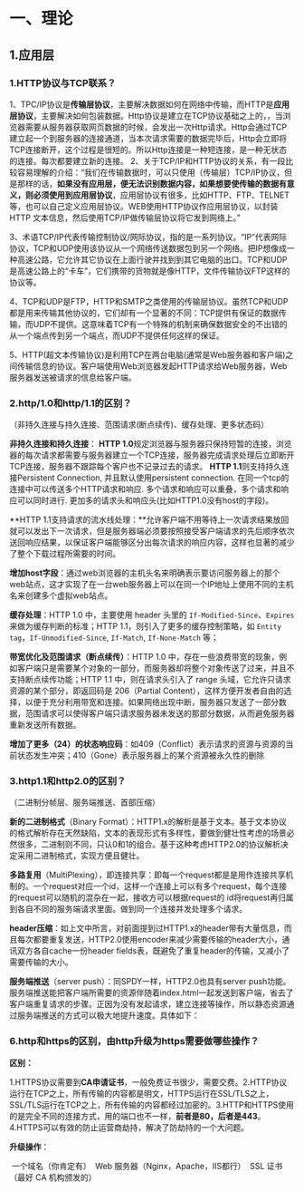 # 一、理论

## 1.应用层

### 1.HTTP协议与TCP联系？

1、TPC/IP协议是**传输层协议**，主要解决数据如何在网络中传输，而HTTP是**应用层协议**，主要解决如何包装数据。Http协议是建立在TCP协议基础之上的，，当浏览器需要从服务器获取网页数据的时候，会发出一次Http请求。Http会通过TCP建立起一个到服务器的连接通道，当本次请求需要的数据完毕后，Http会立即将TCP连接断开，这个过程是很短的。所以Http连接是一种短连接，是一种无状态的连接。每次都要建立新的连接。
2、关于TCP/IP和HTTP协议的关系，有一段比较容易理解的介绍：“我们在传输数据时，可以只使用（传输层）TCP/IP协议，但是那样的话，**如果没有应用层，便无法识别数据内容，如果想要使传输的数据有意义，则必须使用到应用层协议**，应用层协议有很多，比如HTTP、FTP、TELNET等，也可以自己定义应用层协议。WEB使用HTTP协议作应用层协议，以封装HTTP 文本信息，然后使用TCP/IP做传输层协议将它发到网络上。”

3、术语TCP/IP代表传输控制协议/网际协议，指的是一系列协议。“IP”代表网际协议，TCP和UDP使用该协议从一个网络传送数据包到另一个网络。把IP想像成一种高速公路，它允许其它协议在上面行驶并找到到其它电脑的出口。TCP和UDP是高速公路上的“卡车”，它们携带的货物就是像HTTP，文件传输协议FTP这样的协议等。 

4、TCP和UDP是FTP，HTTP和SMTP之类使用的传输层协议。虽然TCP和UDP都是用来传输其他协议的，它们却有一个显著的不同：TCP提供有保证的数据传输，而UDP不提供。这意味着TCP有一个特殊的机制来确保数据安全的不出错的从一个端点传到另一个端点，而UDP不提供任何这样的保证。

5、HTTP(超文本传输协议)是利用TCP在两台电脑(通常是Web服务器和客户端)之间传输信息的协议。客户端使用Web浏览器发起HTTP请求给Web服务器，Web服务器发送被请求的信息给客户端。

### 2.http/1.0和http/1.1的区别？

（非持久连接与持久连接、范围请求(断点续传)、缓存处理、更多状态码）

**非持久连接和持久连接**：
		**HTTP 1.0**规定浏览器与服务器只保持短暂的连接，浏览器的每次请求都需要与服务器建立一个TCP连接，服务器完成请求处理后立即断开TCP连接，服务器不跟踪每个客户也不记录过去的请求。
		**HTTP 1.1**则支持持久连接Persistent Connection, 并且默认使用persistent  connection. 在同一个tcp的连接中可以传送多个HTTP请求和响应. 多个请求和响应可以重叠，多个请求和响应可以同时进行. 更加多的请求头和响应头(比如HTTP1.0没有host的字段)。

**HTTP 1.1支持请求的流水线处理：**允许客户端不用等待上一次请求结果放回就可以发出下一次请求，但是服务器端必须要按照接受客户端请求的先后顺序依次送回响应结果，以保证客户端能够区分出每次请求的响应内容，这样也显著的减少了整个下载过程所需要的时间。

**增加host字段**：通过web浏览器的主机头名来明确表示要访问服务器上的那个web站点，这才实现了在一台web服务器上可以在同一个IP地址上使用不同的主机名来创建多个虚拟web站点。

**缓存处理**：HTTP 1.0 中，主要使用 header 头里的 `If-Modified-Since`、`Expires` 来做为缓存判断的标准；HTTP 1.1，则引入了更多的缓存控制策略，如 `Entity tag`，`If-Unmodified-Since`, `If-Match`, `If-None-Match` 等；

**带宽优化及范围请求（断点续传）**：HTTP 1.0 中，存在一些浪费带宽的现象，例如客户端只是需要某个对象的一部分，而服务器却将整个对象传送了过来，并且不支持断点续传功能；HTTP 1.1 中，则在请求头引入了 range 头域，它允许只请求资源的某个部分，即返回码是 206（Partial Content），这样方便开发者自由的选择，以便于充分利用带宽和连接。如果网络出现中断，服务器只发送了一部分数据，范围请求可以使得客户端只请求服务器未发送的那部分数据，从而避免服务器重新发送所有数据。

**增加了更多（24）的状态响应码**：如409（Conflict）表示请求的资源与资源的当前状态发生冲突；410（Gone）表示服务器上的某个资源被永久性的删除

### 3.http1.1和http2.0的区别？

（二进制分帧层、服务端推送、首部压缩）

**新的二进制格式**（Binary Format）：HTTP1.x的解析是基于文本。基于文本协议的格式解析存在天然缺陷，文本的表现形式有多样性，要做到健壮性考虑的场景必然很多，二进制则不同，只认0和1的组合。基于这种考虑HTTP2.0的协议解析决定采用二进制格式，实现方便且健壮。

**多路复用**（MultiPlexing），即连接共享：即每一个request都是是用作连接共享机制的。一个request对应一个id，这样一个连接上可以有多个request，每个连接的request可以随机的混杂在一起，接收方可以根据request的 id将request再归属到各自不同的服务端请求里面。做到同一个连接并发处理多个请求。

**header压缩**：如上文中所言，对前面提到过HTTP1.x的header带有大量信息，而且每次都要重复发送，HTTP2.0使用encoder来减少需要传输的header大小，通讯双方各自cache一份header fields表，既避免了重复header的传输，又减小了需要传输的大小。

**服务端推送**（server push）：同SPDY一样，HTTP2.0也具有server push功能。服务端推送能把客户端所需要的资源伴随着index.html一起发送到客户端，省去了客户端重复请求的步骤。正因为没有发起请求，建立连接等操作，所以静态资源通过服务端推送的方式可以极大地提升速度。具体如下：

### 6.http和https的区别，由http升级为https需要做哪些操作？

**区别：**

​	1.HTTPS协议需要到**CA申请证书**，一般免费证书很少，需要交费。
​	2.HTTP协议运行在TCP之上，所有传输的内容都是明文，HTTPS运行在SSL/TLS之上，SSL/TLS运行在TCP之上，所有传输的内容都经过加密的。
​	3.HTTP和HTTPS使用的是完全不同的连接方式，用的端口也不一样，**前者是80，后者是443**。
​	4.HTTPS可以有效的防止运营商劫持，解决了防劫持的一个大问题。

**升级操作**：

​	一个域名（你肯定有）
​	Web 服务器（Nginx，Apache，IIS都行）
​	SSL 证书（最好 CA 机构颁发的）